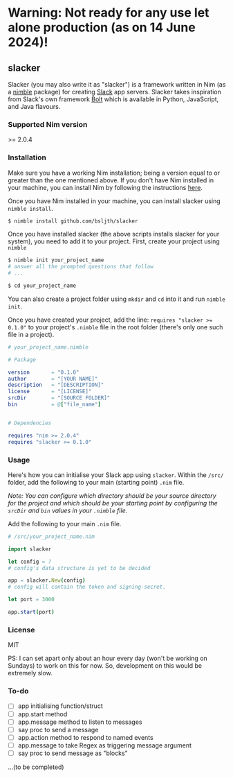 # Warning: Not ready for any use let alone production (as on 14 June 2024)!

## slacker
Slacker (you may also write it as "slacker") is a framework written in Nim (as a [nimble](https://github.com/nim-lang/nimble) package) for creating [Slack](https://slack.com) app servers. Slacker takes inspiration from Slack's own framework [Bolt](https://api.slack.com/bolt) which is available in Python, JavaScript, and Java flavours.

### Supported Nim version
\>= 2.0.4

### Installation
Make sure you have a working Nim installation; being a version equal to or greater than the one mentioned above. If you don't have Nim installed in your machine, you can install Nim by following the instructions [here](https://nim-lang.org/install.html).

Once you have Nim installed in your machine, you can install slacker using `nimble install`.

```bash
$ nimble install github.com/bsljth/slacker
```
Once you have installed slacker (the above scripts installs slacker for your system), you need to add it to your project. First, create your project using `nimble`

```bash
$ nimble init your_project_name
# answer all the prompted questions that follow
# ...

$ cd your_project_name
```

You can also create a project folder using `mkdir` and `cd` into it and run `nimble init`.

Once you have created your project, add the line: `requires "slacker >= 0.1.0"` to your project's `.nimble` file in the root folder (there's only one such file in a project).

```nim
# your_project_name.nimble

# Package

version       = "0.1.0"
author        = "[YOUR NAME]"
description   = "[DESCRIPTION]"
license       = "[LICENSE]"
srcDir        = "[SOURCE FOLDER]"
bin           = @["file_name"]


# Dependencies

requires "nim >= 2.0.4"
requires "slacker >= 0.1.0"
```

### Usage
Here's how you can initialise your Slack app using `slacker`. Within the `/src/` folder, add the following to your main (starting point) `.nim` file.

*Note: You can configure which directory should be your source directory for the project and which should be your starting point by configuring the `srcDir` and `bin` values in your `.nimble` file.*

Add the following to your main `.nim` file.

```nim
# /src/your_project_name.nim

import slacker

let config = ?
# config's data structure is yet to be decided

app = slacker.New(config)
# config will contain the token and signing-secret.

let port = 3000

app.start(port)

```

### License
MIT

PS: I can set apart only about an hour every day (won't be working on Sundays) to work on this for now. So, development on this would be extremely slow.

### To-do
- [ ] app initialising function/struct
- [ ] app.start method
- [ ] app.message method to listen to messages
- [ ] say proc to send a message
- [ ] app.action method to respond to named events
- [ ] app.message to take Regex as triggering message argument
- [ ] say proc to send message as "blocks"

...(to be completed)